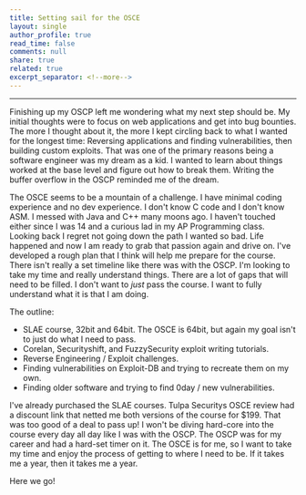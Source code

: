 ```yaml
---
title: Setting sail for the OSCE
layout: single
author_profile: true
read_time: false
comments: null
share: true
related: true
excerpt_separator: <!--more-->
---
```

_______________________________________________________________________________________________________________________________________

Finishing up my OSCP left me wondering what my next step should be. My initial thoughts were to focus on web applications and get into bug bounties. The more I thought about it, the more I kept circling back to what I wanted for the longest time: Reversing applications and finding vulnerabilities, then building custom exploits. That was one of the primary reasons being a software engineer was my dream as a kid. I wanted to learn about things worked at the base level and figure out how to break them. Writing the buffer overflow in the OSCP reminded me of the dream. 
<!--more-->
The OSCE seems to be a mountain of a challenge. I have minimal coding experience and no dev experience. I don't know C code and I don't know ASM. I messed with Java and C++ many moons ago. I haven't touched either since I was 14 and a curious lad in my AP Programming class. Looking back I regret not going down the path I wanted so bad. Life happened and now I am ready to grab that passion again and drive on. I've developed a rough plan that I think will help me prepare for the course. There isn't really a set timeline like there was with the OSCP. I'm looking to take my time and really understand things. There are a lot of gaps that will need to be filled. I don't want to *just* pass the course. I want to fully understand what it is that I am doing. 

The outline:

- SLAE course, 32bit and 64bit. The OSCE is 64bit, but again my goal isn't to just do what I need to pass. 
- Corelan, Securityshift, and FuzzySecurity exploit writing tutorials.
- Reverse Engineering / Exploit challenges.
- Finding vulnerabilities on Exploit-DB and trying to recreate them on my own.
- Finding older software and trying to find 0day / new vulnerabilities. 

I've already purchased the SLAE courses. Tulpa Securitys OSCE review had a discount link that netted me both versions of the course for $199. That was too good of a deal to pass up! I won't be diving hard-core into the course every day all day like I was with the OSCP. The OSCP was for my career and had a hard-set timer on it. The OSCE is for me, so I want to take my time and enjoy the process of getting to where I need to be. If it takes me a year, then it takes me a year. 

Here we go!
